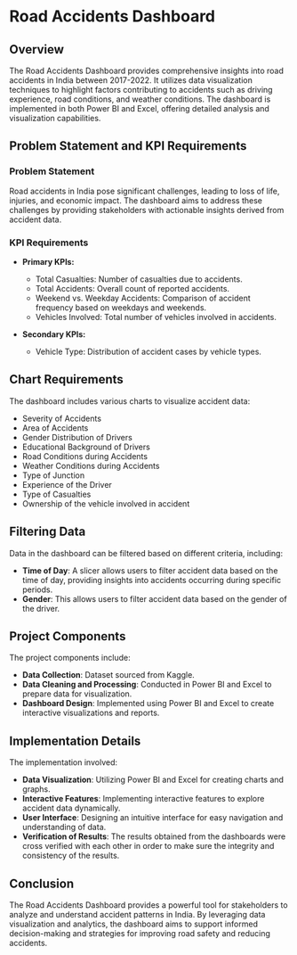 # Road Accidents Dashboard

## Overview

The Road Accidents Dashboard provides comprehensive insights into road accidents in India between 2017-2022. It utilizes data visualization techniques to highlight factors contributing to accidents such as driving experience, road conditions, and weather conditions. The dashboard is implemented in both Power BI and Excel, offering detailed analysis and visualization capabilities.

## Problem Statement and KPI Requirements

### Problem Statement

Road accidents in India pose significant challenges, leading to loss of life, injuries, and economic impact. The dashboard aims to address these challenges by providing stakeholders with actionable insights derived from accident data.

### KPI Requirements

- **Primary KPIs:**
  - Total Casualties: Number of casualties due to accidents.
  - Total Accidents: Overall count of reported accidents.
  - Weekend vs. Weekday Accidents: Comparison of accident frequency based on weekdays and weekends.
  - Vehicles Involved: Total number of vehicles involved in accidents.

- **Secondary KPIs:**
  - Vehicle Type: Distribution of accident cases by vehicle types.

## Chart Requirements

The dashboard includes various charts to visualize accident data:
- Severity of Accidents
- Area of Accidents
- Gender Distribution of Drivers
- Educational Background of Drivers
- Road Conditions during Accidents
- Weather Conditions during Accidents
- Type of Junction
- Experience of the Driver
- Type of Casualties
- Ownership of the vehicle involved in accident

## Filtering Data

Data in the dashboard can be filtered based on different criteria, including:
- **Time of Day**: A slicer allows users to filter accident data based on the time of day, providing insights into accidents occurring during specific periods.
- **Gender**: This allows users to filter accident data based on the gender of the driver.

## Project Components

The project components include:
- **Data Collection**: Dataset sourced from Kaggle.
- **Data Cleaning and Processing**: Conducted in Power BI and Excel to prepare data for visualization.
- **Dashboard Design**: Implemented using Power BI and Excel to create interactive visualizations and reports.
  
## Implementation Details

The implementation involved:
- **Data Visualization**: Utilizing Power BI and Excel for creating charts and graphs.
- **Interactive Features**: Implementing interactive features to explore accident data dynamically.
- **User Interface**: Designing an intuitive interface for easy navigation and understanding of data.
- **Verification of Results**: The results obtained from the dashboards were cross verified with each other in order to make sure the integrity and consistency of the results.

## Conclusion

The Road Accidents Dashboard provides a powerful tool for stakeholders to analyze and understand accident patterns in India. By leveraging data visualization and analytics, the dashboard aims to support informed decision-making and strategies for improving road safety and reducing accidents.

